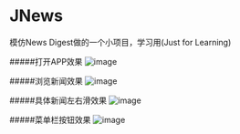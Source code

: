 # JNews
模仿News Digest做的一个小项目，学习用(Just for Learning)

#####打开APP效果
![image](https://github.com/programmerC/JNews/raw/master/Gif/openApp.gif)

#####浏览新闻效果
![image](https://github.com/programmerC/JNews/raw/master/Gif/scan.gif)

#####具体新闻左右滑效果
![image](https://github.com/programmerC/JNews/raw/master/Gif/slide.gif)

#####菜单栏按钮效果
![image](https://github.com/programmerC/JNews/raw/master/Gif/menu.gif)
